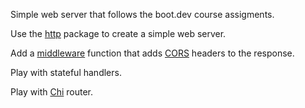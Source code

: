 Simple web server that follows the boot.dev course assigments.

Use the [http](https://pkg.go.dev/net/http) package to create a simple web server.

Add a [middleware](https://developer.mozilla.org/en-US/docs/Glossary/Middleware) function
that adds [CORS](https://developer.mozilla.org/en-US/docs/Web/HTTP/CORS) headers to the response.

Play with stateful handlers.

Play with [Chi](https://go-chi.io/#/README) router.





